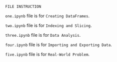 ``FILE INSTRUCTION``



`one.ipynb` file is for `Creating DataFrames`.

`two.ipynb` file is for `Indexing and Slicing`.

`three.ipynb` file is for `Data Analysis`.

`four.ipynb` file is for `Importing and Exporting Data`.

`five.ipynb` file is for `Real-World Problem`.
